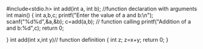 
#include<stdio.h>
int add(int a, int b);  //function declaration with arguments
int main()
{
	int a,b,c;
	printf("Enter the value of a and b:\n");
	scanf("%d%d",&a,&b);
	c=add(a,b);      // function calling
	printf("Addition of a and b:%d",c);
	return 0;

}
 int add(int x,int y)// function definition
 {
 	int z; 
 	z=x+y;
 	return 0;
 }
